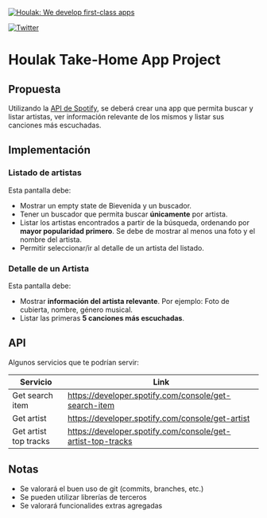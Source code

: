 [![Houlak: We develop first-class apps](https://houlak.com/assets/images/logos/hk-logo-color.svg)](https://houlak.com)

[![Twitter](https://img.shields.io/badge/twitter-@houlakdev-blue.svg?style=flat-square)](https://twitter.com/houlakdev)

# Houlak Take-Home App Project

## Propuesta

Utilizando la [API de Spotify](https://developer.spotify.com/documentation/web-api/), se deberá crear una app que permita buscar y listar artistas, ver información relevante de los mismos y listar sus canciones más escuchadas. 

## Implementación
### Listado de artistas
Esta pantalla debe:
 - Mostrar un empty state de Bievenida y un buscador.
 - Tener un buscador que permita buscar **únicamente** por artista.
 - Listar los artistas encontrados a partir de la búsqueda, ordenando por **mayor popularidad primero**. Se debe de mostrar al menos una foto y el nombre del artista.
 - Permitir seleccionar/ir al detalle de un artista del listado.

### Detalle de un Artista
Esta pantalla debe:
- Mostrar **información del artista relevante**. Por ejemplo: Foto de cubierta, nombre, género musical.
- Listar las primeras **5 canciones más escuchadas**.

## API
Algunos servicios que te podrían servir:

| Servicio | Link |
| ------ | ------ |
| Get search item | https://developer.spotify.com/console/get-search-item |
| Get artist | https://developer.spotify.com/console/get-artist|
| Get artist top tracks | https://developer.spotify.com/console/get-artist-top-tracks |

## Notas
- Se valorará el buen uso de git (commits, branches, etc.)
- Se pueden utilizar librerías de terceros
- Se valorará funcionalides extras agregadas
